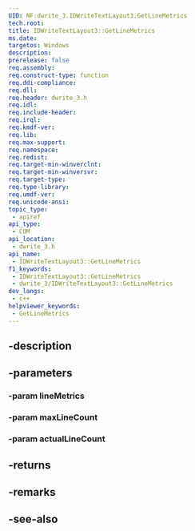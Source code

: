 ```yaml
---
UID: NF:dwrite_3.IDWriteTextLayout3.GetLineMetrics
tech.root: 
title: IDWriteTextLayout3::GetLineMetrics
ms.date: 
targetos: Windows
description: 
prerelease: false
req.assembly: 
req.construct-type: function
req.ddi-compliance: 
req.dll: 
req.header: dwrite_3.h
req.idl: 
req.include-header: 
req.irql: 
req.kmdf-ver: 
req.lib: 
req.max-support: 
req.namespace: 
req.redist: 
req.target-min-winverclnt: 
req.target-min-winversvr: 
req.target-type: 
req.type-library: 
req.umdf-ver: 
req.unicode-ansi: 
topic_type:
 - apiref
api_type:
 - COM
api_location:
 - dwrite_3.h
api_name:
 - IDWriteTextLayout3::GetLineMetrics
f1_keywords:
 - IDWriteTextLayout3::GetLineMetrics
 - dwrite_3/IDWriteTextLayout3::GetLineMetrics
dev_langs:
 - c++
helpviewer_keywords:
 - GetLineMetrics
---
```


## -description

## -parameters

### -param lineMetrics

### -param maxLineCount

### -param actualLineCount

## -returns

## -remarks

## -see-also

